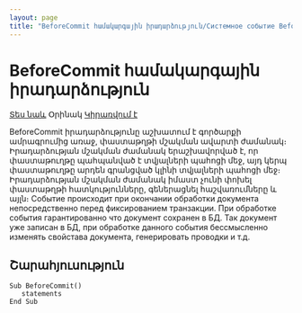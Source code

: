 ```yaml
---
layout: page
title: "BeforeCommit համակարգային իրադարձություն/Системное событие BeforeCommit"
---
```


# BeforeCommit համակարգային իրադարձություն

[Տես նաև](../scriptstproced.md) Օրինակ [Կիրառվում է](../Defs/doc.md)

BeforeCommit իրադարձությունը աշխատում է գործարքի ամրագրումից առաջ, փաստաթղթի մշակման ավարտի ժամանակ։ Իրադարձության մշակման ժամանակ երաշխավորված է, որ փաստաթուղթը պահպանված է տվյալների պահոցի մեջ, այդ կերպ փաստաթուղթը արդեն գրանցված կլինի տվյալների պահոցի մեջ։ Իրադարձության մշակման ժամանակ իմաստ չունի փոխել փաստաթղթի հատկությունները, գեներացնել հաշվառումները և այլն։
Событие происходит при окончании обработки документа непосредственно перед фиксированием транзакции. При обработке события гарантированно что документ сохранен в БД. Так документ уже записан в БД, при обработке данного события бессмысленно изменять свойстава документа, генерировать проводки и т.д.


## Շարահյուսություն

```as4x
Sub BeforeCommit()  
   statements
End Sub
```
